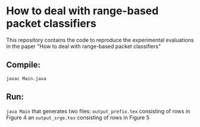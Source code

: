 # How to deal with range-based packet classifiers

This repository contains the code to reproduce the experimental evaluations in the paper "How to deal with range-based packet classifiers"

## Compile: 

`javac Main.java`

## Run:

`java Main` that generates two files: `output_prefix.tex` consisting of rows in Figure 4 an `output_srge.tex` consisting of rows in Figure 5

